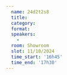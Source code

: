 ```yaml
---
  name: 24d2t2s8
  title: 
  category: 
  format: 
  speakers: 
    - 
  room: Showroom
  slot: 11/10/2024
  time_start: '16h45'
  time_end: '17h30'
---
```

